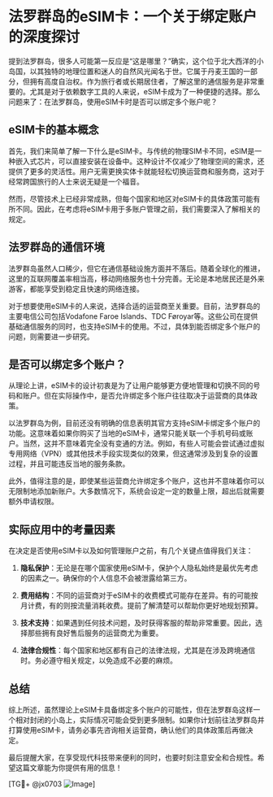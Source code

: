 # 法罗群岛的eSIM卡：一个关于绑定账户的深度探讨

提到法罗群岛，很多人可能第一反应是“这是哪里？”确实，这个位于北大西洋的小岛国，以其独特的地理位置和迷人的自然风光闻名于世。它属于丹麦王国的一部分，但拥有高度自治权。作为旅行者或长期居住者，了解这里的通信服务是非常重要的。尤其是对于依赖数字工具的人来说，eSIM卡成为了一种便捷的选择。那么问题来了：在法罗群岛，使用eSIM卡时是否可以绑定多个账户呢？

## eSIM卡的基本概念

首先，我们来简单了解一下什么是eSIM卡。与传统的物理SIM卡不同，eSIM是一种嵌入式芯片，可以直接安装在设备中。这种设计不仅减少了物理空间的需求，还提供了更多的灵活性。用户无需更换实体卡就能轻松切换运营商和服务商，这对于经常跨国旅行的人士来说无疑是一个福音。

然而，尽管技术上已经非常成熟，但每个国家和地区对eSIM卡的具体政策可能有所不同。因此，在考虑将eSIM卡用于多账户管理之前，我们需要深入了解相关的规定。

## 法罗群岛的通信环境

法罗群岛虽然人口稀少，但它在通信基础设施方面并不落后。随着全球化的推进，这里的互联网覆盖率相当高，移动网络服务也十分完善。无论是本地居民还是外来游客，都能享受到稳定且快速的网络连接。

对于想要使用eSIM卡的人来说，选择合适的运营商至关重要。目前，法罗群岛的主要电信公司包括Vodafone Faroe Islands、TDC Føroyar等。这些公司在提供基础通信服务的同时，也支持eSIM卡的使用。不过，具体到能否绑定多个账户的问题，则需要进一步研究。

## 是否可以绑定多个账户？

从理论上讲，eSIM卡的设计初衷是为了让用户能够更方便地管理和切换不同的号码和账户。但在实际操作中，是否允许绑定多个账户往往取决于运营商的具体政策。

以法罗群岛为例，目前还没有明确的信息表明其官方支持eSIM卡绑定多个账户的功能。这意味着如果你购买了当地的eSIM卡，通常只能关联一个手机号码或账户。当然，这并不意味着完全没有变通的方法。例如，有些人可能会尝试通过虚拟专用网络（VPN）或其他技术手段实现类似的效果，但这通常涉及到复杂的设置过程，并且可能违反当地的服务条款。

此外，值得注意的是，即使某些运营商允许绑定多个账户，这也并不意味着你可以无限制地添加新账户。大多数情况下，系统会设定一定的数量上限，超出后就需要额外申请权限。

## 实际应用中的考量因素

在决定是否使用eSIM卡以及如何管理账户之前，有几个关键点值得我们关注：

1. **隐私保护**：无论是在哪个国家使用eSIM卡，保护个人隐私始终是最优先考虑的因素之一。确保你的个人信息不会被泄露给第三方。
   
2. **费用结构**：不同的运营商对于eSIM卡的收费模式可能存在差异。有的可能按月计费，有的则按流量消耗收费。提前了解清楚可以帮助你更好地规划预算。
   
3. **技术支持**：如果遇到任何技术问题，及时获得客服的帮助非常重要。因此，选择那些拥有良好售后服务的运营商尤为重要。

4. **法律合规性**：每个国家和地区都有自己的法律法规，尤其是在涉及跨境通信时。务必遵守相关规定，以免造成不必要的麻烦。

## 总结

综上所述，虽然理论上eSIM卡具备绑定多个账户的可能性，但在法罗群岛这样一个相对封闭的小岛上，实际情况可能会受到更多限制。如果你计划前往法罗群岛并打算使用eSIM卡，请务必事先咨询相关运营商，确认他们的具体政策后再做决定。

最后提醒大家，在享受现代科技带来便利的同时，也要时刻注意安全和合规性。希望这篇文章能为你提供有用的信息！

[TG💪+ @jx0703 ![Image](https://github.com/user-attachments/assets/dbca1d08-cadb-493c-b0ec-ad6f7a83f270)]